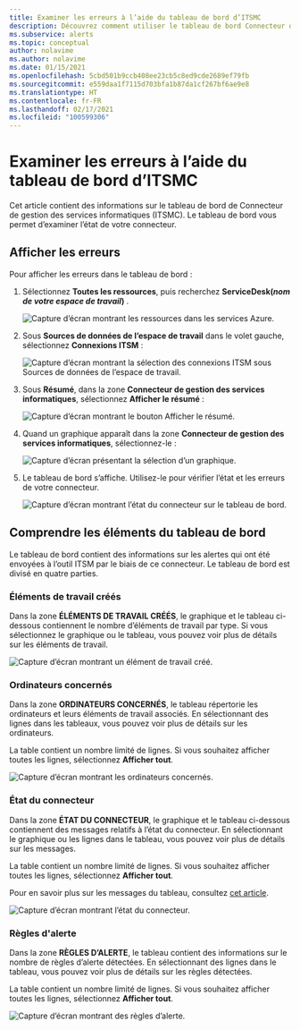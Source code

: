 ```yaml
---
title: Examiner les erreurs à l’aide du tableau de bord d’ITSMC
description: Découvrez comment utiliser le tableau de bord Connecteur de gestion des services informatiques pour examiner les erreurs.
ms.subservice: alerts
ms.topic: conceptual
author: nolavime
ms.author: nolavime
ms.date: 01/15/2021
ms.openlocfilehash: 5cbd501b9ccb408ee23cb5c8ed9cde2689ef79fb
ms.sourcegitcommit: e559daa1f7115d703bfa1b87da1cf267bf6ae9e8
ms.translationtype: HT
ms.contentlocale: fr-FR
ms.lasthandoff: 02/17/2021
ms.locfileid: "100599306"
---
```

# <a name="investigate-errors-by-using-the-itsmc-dashboard"></a>Examiner les erreurs à l’aide du tableau de bord d’ITSMC

Cet article contient des informations sur le tableau de bord de Connecteur de gestion des services informatiques (ITSMC). Le tableau de bord vous permet d’examiner l’état de votre connecteur.

## <a name="view-errors"></a>Afficher les erreurs

Pour afficher les erreurs dans le tableau de bord :

1. Sélectionnez **Toutes les ressources**, puis recherchez **ServiceDesk(*nom de votre espace de travail*)** .

   ![Capture d’écran montrant les ressources dans les services Azure.](media/itsmc-definition/create-new-connection-from-resource.png)

2. Sous **Sources de données de l’espace de travail** dans le volet gauche, sélectionnez **Connexions ITSM** :

   ![Capture d’écran montrant la sélection des connexions ITSM sous Sources de données de l’espace de travail.](media/itsmc-overview/add-new-itsm-connection.png)

3. Sous **Résumé**, dans la zone **Connecteur de gestion des services informatiques**, sélectionnez **Afficher le résumé** :

   ![Capture d’écran montrant le bouton Afficher le résumé.](media/itsmc-resync-servicenow/dashboard-view-summary.png)

4. Quand un graphique apparaît dans la zone **Connecteur de gestion des services informatiques**, sélectionnez-le :

   ![Capture d’écran présentant la sélection d’un graphique.](media/itsmc-resync-servicenow/dashboard-graph-click.png)

5. Le tableau de bord s’affiche. Utilisez-le pour vérifier l’état et les erreurs de votre connecteur.
   
   ![Capture d’écran montrant l’état du connecteur sur le tableau de bord.](media/itsmc-resync-servicenow/connector-dashboard.png)

## <a name="understand-dashboard-elements"></a>Comprendre les éléments du tableau de bord

Le tableau de bord contient des informations sur les alertes qui ont été envoyées à l’outil ITSM par le biais de ce connecteur. Le tableau de bord est divisé en quatre parties.

### <a name="created-work-items"></a>Éléments de travail créés 

Dans la zone **ÉLÉMENTS DE TRAVAIL CRÉÉS**, le graphique et le tableau ci-dessous contiennent le nombre d’éléments de travail par type. Si vous sélectionnez le graphique ou le tableau, vous pouvez voir plus de détails sur les éléments de travail.

![Capture d’écran montrant un élément de travail créé.](media/itsmc-resync-servicenow/itsm-dashboard-workitems.png)

### <a name="affected-computers"></a>Ordinateurs concernés 

Dans la zone **ORDINATEURS CONCERNÉS**, le tableau répertorie les ordinateurs et leurs éléments de travail associés. En sélectionnant des lignes dans les tableaux, vous pouvez voir plus de détails sur les ordinateurs.

La table contient un nombre limité de lignes. Si vous souhaitez afficher toutes les lignes, sélectionnez **Afficher tout**.

![Capture d’écran montrant les ordinateurs concernés.](media/itsmc-resync-servicenow/itsm-dashboard-impacted-comp.png)

### <a name="connector-status"></a>État du connecteur 

Dans la zone **ÉTAT DU CONNECTEUR**, le graphique et le tableau ci-dessous contiennent des messages relatifs à l’état du connecteur. En sélectionnant le graphique ou les lignes dans le tableau, vous pouvez voir plus de détails sur les messages.

La table contient un nombre limité de lignes. Si vous souhaitez afficher toutes les lignes, sélectionnez **Afficher tout**.

Pour en savoir plus sur les messages du tableau, consultez [cet article](itsmc-dashboard-errors.md).

![Capture d’écran montrant l’état du connecteur.](media/itsmc-resync-servicenow/itsm-dashboard-connector-status.png)

### <a name="alert-rules"></a>Règles d'alerte 

Dans la zone **RÈGLES D’ALERTE**, le tableau contient des informations sur le nombre de règles d’alerte détectées. En sélectionnant des lignes dans le tableau, vous pouvez voir plus de détails sur les règles détectées.
    
La table contient un nombre limité de lignes. Si vous souhaitez afficher toutes les lignes, sélectionnez **Afficher tout**.

![Capture d’écran montrant des règles d’alerte.](media/itsmc-resync-servicenow/itsm-dashboard-alert-rules.png)
